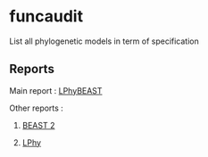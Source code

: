# funcaudit

List all phylogenetic models in term of specification

## Reports

Main report : [LPhyBEAST](lphybeast.md)

Other reports :

1. [BEAST 2](beast2.md)

2. [LPhy](lphy.md)

